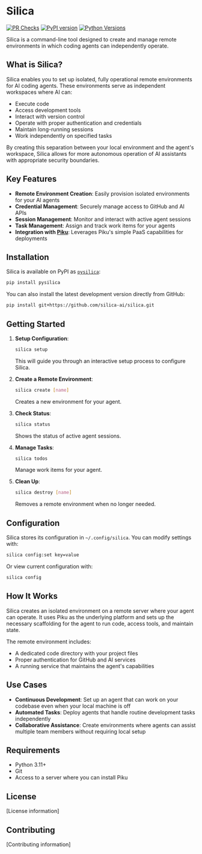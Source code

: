 # Silica

[![PR Checks](https://github.com/clusterfudge/silica/actions/workflows/pr-checks.yml/badge.svg)](https://github.com/clusterfudge/silica/actions/workflows/pr-checks.yml)
[![PyPI version](https://badge.fury.io/py/pysilica.svg)](https://badge.fury.io/py/pysilica)
[![Python Versions](https://img.shields.io/pypi/pyversions/pysilica.svg)](https://pypi.org/project/pysilica/)

Silica is a command-line tool designed to create and manage remote environments in which coding agents can independently operate.

## What is Silica?

Silica enables you to set up isolated, fully operational remote environments for AI coding agents. These environments serve as independent workspaces where AI can:

- Execute code
- Access development tools
- Interact with version control
- Operate with proper authentication and credentials
- Maintain long-running sessions
- Work independently on specified tasks

By creating this separation between your local environment and the agent's workspace, Silica allows for more autonomous operation of AI assistants with appropriate security boundaries.

## Key Features

- **Remote Environment Creation**: Easily provision isolated environments for your AI agents
- **Credential Management**: Securely manage access to GitHub and AI APIs
- **Session Management**: Monitor and interact with active agent sessions
- **Task Management**: Assign and track work items for your agents
- **Integration with [Piku](https://github.com/piku/piku)**: Leverages Piku's simple PaaS capabilities for deployments

## Installation

Silica is available on PyPI as [`pysilica`](https://pypi.org/project/pysilica/):

```bash
pip install pysilica
```

You can also install the latest development version directly from GitHub:

```bash
pip install git+https://github.com/silica-ai/silica.git
```

## Getting Started

1. **Setup Configuration**:
   ```bash
   silica setup
   ```
   This will guide you through an interactive setup process to configure Silica.

2. **Create a Remote Environment**:
   ```bash
   silica create [name]
   ```
   Creates a new environment for your agent.

3. **Check Status**:
   ```bash
   silica status
   ```
   Shows the status of active agent sessions.

4. **Manage Tasks**:
   ```bash
   silica todos
   ```
   Manage work items for your agent.

5. **Clean Up**:
   ```bash
   silica destroy [name]
   ```
   Removes a remote environment when no longer needed.

## Configuration

Silica stores its configuration in `~/.config/silica`. You can modify settings with:

```bash
silica config:set key=value
```

Or view current configuration with:

```bash
silica config
```

## How It Works

Silica creates an isolated environment on a remote server where your agent can operate. It uses Piku as the underlying platform and sets up the necessary scaffolding for the agent to run code, access tools, and maintain state.

The remote environment includes:
- A dedicated code directory with your project files
- Proper authentication for GitHub and AI services
- A running service that maintains the agent's capabilities

## Use Cases

- **Continuous Development**: Set up an agent that can work on your codebase even when your local machine is off
- **Automated Tasks**: Deploy agents that handle routine development tasks independently
- **Collaborative Assistance**: Create environments where agents can assist multiple team members without requiring local setup

## Requirements

- Python 3.11+
- Git
- Access to a server where you can install Piku

## License

[License information]

## Contributing

[Contributing information]
